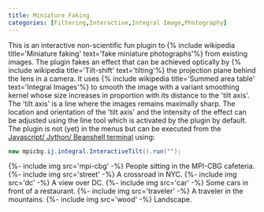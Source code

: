 ```yaml
---
title: Miniature Faking
categories: [Filtering,Interactive,Integral Image,Photography]
---
```


This is an interactive non-scientific fun plugin to {% include wikipedia title='Miniature faking' text='fake miniature photographs'%} from existing images. The plugin fakes an effect that can be achieved optically by {% include wikipedia title='Tilt-shift' text='tilting'%} the projection plane behind the lens in a camera. It uses {% include wikipedia title='Summed area table' text='Integral Images'%} to smooth the image with a variant smoothing kernel whose size increases in proportion with its distance to the 'tilt axis'. The 'tilt axis' is a line where the images remains maximally sharp. The location and orientation of the 'tilt axis' and the intensity of the effect can be adjusted using the line tool which is activated by the plugin by default. The plugin is not (yet) in the menus but can be executed from the [Javascript/ Jython/ Beanshell terminal](/scripting) using:

```java
new mpicbg.ij.integral.InteractiveTilt().run("");
```

{%- include img src='mpi-cbg' -%} People sitting in the MPI-CBG cafeteria.
{%- include img src='street' -%} A crossroad in NYC.
{%- include img src='dc' -%} A view over DC.
{%- include img src='car' -%} Some cars in front of a restaurant.
{%- include img src='traveler' -%} A traveler in the mountains.
{%- include img src='wood' -%} Landscape.
